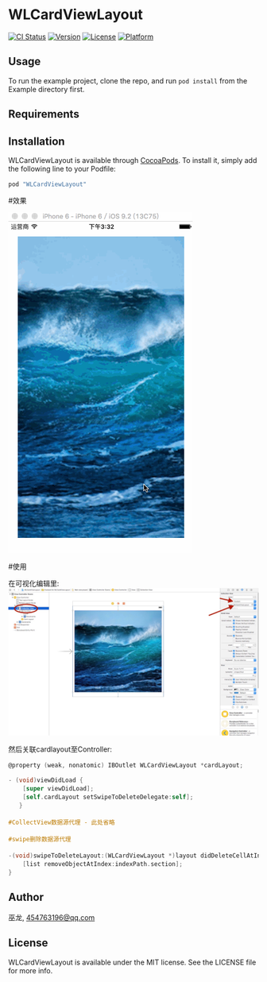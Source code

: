 # WLCardViewLayout

[![CI Status](http://img.shields.io/travis/HotWordland/WLCardViewLayout.svg?style=flat)](https://travis-ci.org/HotWordland/WLCardViewLayout)
[![Version](https://img.shields.io/cocoapods/v/WLCardViewLayout.svg?style=flat)](http://cocoapods.org/pods/WLCardViewLayout)
[![License](https://img.shields.io/cocoapods/l/WLCardViewLayout.svg?style=flat)](http://cocoapods.org/pods/WLCardViewLayout)
[![Platform](https://img.shields.io/cocoapods/p/WLCardViewLayout.svg?style=flat)](http://cocoapods.org/pods/WLCardViewLayout)

## Usage

To run the example project, clone the repo, and run `pod install` from the Example directory first.

## Requirements

## Installation

WLCardViewLayout is available through [CocoaPods](http://cocoapods.org). To install
it, simply add the following line to your Podfile:

```ruby
pod "WLCardViewLayout"
```

#效果

![](https://github.com/HotWordland/WLCardViewLayout/blob/master/demo.gif)

#使用

在可视化编辑里:
![](https://github.com/HotWordland/WLCardViewLayout/blob/master/use.jpeg)

然后关联cardlayout至Controller:
```Objective-C
@property (weak, nonatomic) IBOutlet WLCardViewLayout *cardLayout;
```


```Objective-C
- (void)viewDidLoad {
    [super viewDidLoad];
    [self.cardLayout setSwipeToDeleteDelegate:self];
   }

#CollectView数据源代理 - 此处省略
   
#swipe删除数据源代理

-(void)swipeToDeleteLayout:(WLCardViewLayout *)layout didDeleteCellAtIndexPath:(NSIndexPath *)indexPath{
    [list removeObjectAtIndex:indexPath.section];
}

```



## Author

巫龙, 454763196@qq.com

## License

WLCardViewLayout is available under the MIT license. See the LICENSE file for more info.
